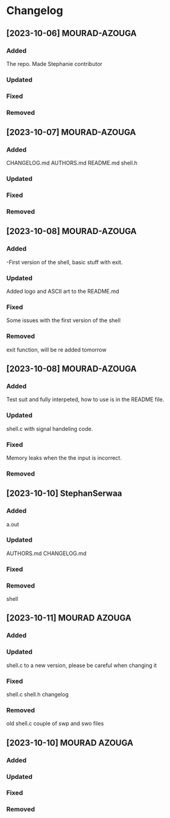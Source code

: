 # Changelog

## [2023-10-06] MOURAD-AZOUGA

### Added
The repo.
Made Stephanie contributor

### Updated


### Fixed


### Removed

## [2023-10-07] MOURAD-AZOUGA

### Added
CHANGELOG.md AUTHORS.md README.md shell.h

### Updated


### Fixed


### Removed

## [2023-10-08] MOURAD-AZOUGA

### Added
-First version of the shell, basic stuff with exit.

### Updated
Added logo and ASCII art to the README.md

### Fixed
Some issues with the first version of the shell

### Removed
exit function, will be re added tomorrow

## [2023-10-08] MOURAD-AZOUGA

### Added
Test suit and fully interpeted, how to use is in the README file.

### Updated
shell.c with signal handeling code.

### Fixed
Memory leaks when the the input is incorrect.

### Removed

## [2023-10-10] StephanSerwaa

### Added
a.out

### Updated
AUTHORS.md
CHANGELOG.md

### Fixed

### Removed
shell

## [2023-10-11] MOURAD AZOUGA

### Added

### Updated
shell.c to a new version, please be careful when changing it
### Fixed
shell.c shell.h changelog
### Removed
old shell.c couple of swp and swo files


## [2023-10-10] MOURAD AZOUGA

### Added

### Updated

### Fixed

### Removed
